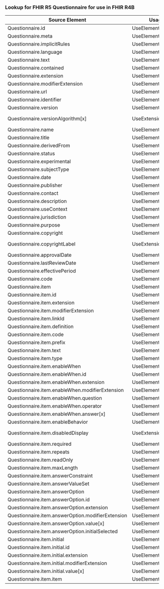 ### Lookup for FHIR R5 Questionnaire for use in FHIR R4B

| Source Element | Usage | Target |
| -------------- | ----- | ------ |
| Questionnaire.id | UseElementRenamed | Questionnaire.id |
| Questionnaire.meta | UseElementRenamed | Questionnaire.meta |
| Questionnaire.implicitRules | UseElementRenamed | Questionnaire.implicitRules |
| Questionnaire.language | UseElementRenamed | Questionnaire.language |
| Questionnaire.text | UseElementRenamed | Questionnaire.text |
| Questionnaire.contained | UseElementRenamed | Questionnaire.contained |
| Questionnaire.extension | UseElementRenamed | Questionnaire.extension |
| Questionnaire.modifierExtension | UseElementRenamed | Questionnaire.modifierExtension |
| Questionnaire.url | UseElementRenamed | Questionnaire.url |
| Questionnaire.identifier | UseElementRenamed | Questionnaire.identifier |
| Questionnaire.version | UseElementRenamed | Questionnaire.version |
| Questionnaire.versionAlgorithm[x] | UseExtension | http://hl7.org/fhir/5.0/StructureDefinition/extension-Questionnaire.versionAlgorithm |
| Questionnaire.name | UseElementRenamed | Questionnaire.name |
| Questionnaire.title | UseElementRenamed | Questionnaire.title |
| Questionnaire.derivedFrom | UseElementRenamed | Questionnaire.derivedFrom |
| Questionnaire.status | UseElementRenamed | Questionnaire.status |
| Questionnaire.experimental | UseElementRenamed | Questionnaire.experimental |
| Questionnaire.subjectType | UseElementRenamed | Questionnaire.subjectType |
| Questionnaire.date | UseElementRenamed | Questionnaire.date |
| Questionnaire.publisher | UseElementRenamed | Questionnaire.publisher |
| Questionnaire.contact | UseElementRenamed | Questionnaire.contact |
| Questionnaire.description | UseElementRenamed | Questionnaire.description |
| Questionnaire.useContext | UseElementRenamed | Questionnaire.useContext |
| Questionnaire.jurisdiction | UseElementRenamed | Questionnaire.jurisdiction |
| Questionnaire.purpose | UseElementRenamed | Questionnaire.purpose |
| Questionnaire.copyright | UseElementRenamed | Questionnaire.copyright |
| Questionnaire.copyrightLabel | UseExtension | http://hl7.org/fhir/5.0/StructureDefinition/extension-Questionnaire.copyrightLabel |
| Questionnaire.approvalDate | UseElementRenamed | Questionnaire.approvalDate |
| Questionnaire.lastReviewDate | UseElementRenamed | Questionnaire.lastReviewDate |
| Questionnaire.effectivePeriod | UseElementRenamed | Questionnaire.effectivePeriod |
| Questionnaire.code | UseElementRenamed | Questionnaire.code |
| Questionnaire.item | UseElementRenamed | Questionnaire.item |
| Questionnaire.item.id | UseElementRenamed | Questionnaire.item.id |
| Questionnaire.item.extension | UseElementRenamed | Questionnaire.item.extension |
| Questionnaire.item.modifierExtension | UseElementRenamed | Questionnaire.item.modifierExtension |
| Questionnaire.item.linkId | UseElementRenamed | Questionnaire.item.linkId |
| Questionnaire.item.definition | UseElementRenamed | Questionnaire.item.definition |
| Questionnaire.item.code | UseElementRenamed | Questionnaire.item.code |
| Questionnaire.item.prefix | UseElementRenamed | Questionnaire.item.prefix |
| Questionnaire.item.text | UseElementRenamed | Questionnaire.item.text |
| Questionnaire.item.type | UseElementRenamed | Questionnaire.item.type |
| Questionnaire.item.enableWhen | UseElementRenamed | Questionnaire.item.enableWhen |
| Questionnaire.item.enableWhen.id | UseElementRenamed | Questionnaire.item.enableWhen.id |
| Questionnaire.item.enableWhen.extension | UseElementRenamed | Questionnaire.item.enableWhen.extension |
| Questionnaire.item.enableWhen.modifierExtension | UseElementRenamed | Questionnaire.item.enableWhen.modifierExtension |
| Questionnaire.item.enableWhen.question | UseElementRenamed | Questionnaire.item.enableWhen.question |
| Questionnaire.item.enableWhen.operator | UseElementRenamed | Questionnaire.item.enableWhen.operator |
| Questionnaire.item.enableWhen.answer[x] | UseElementRenamed | Questionnaire.item.enableWhen.answer[x] |
| Questionnaire.item.enableBehavior | UseElementRenamed | Questionnaire.item.enableBehavior |
| Questionnaire.item.disabledDisplay | UseExtension | http://hl7.org/fhir/5.0/StructureDefinition/extension-Questionnaire.item.disabledDisplay |
| Questionnaire.item.required | UseElementRenamed | Questionnaire.item.required |
| Questionnaire.item.repeats | UseElementRenamed | Questionnaire.item.repeats |
| Questionnaire.item.readOnly | UseElementRenamed | Questionnaire.item.readOnly |
| Questionnaire.item.maxLength | UseElementRenamed | Questionnaire.item.maxLength |
| Questionnaire.item.answerConstraint | UseElementRenamed | Questionnaire.item.type |
| Questionnaire.item.answerValueSet | UseElementRenamed | Questionnaire.item.answerValueSet |
| Questionnaire.item.answerOption | UseElementRenamed | Questionnaire.item.answerOption |
| Questionnaire.item.answerOption.id | UseElementRenamed | Questionnaire.item.answerOption.id |
| Questionnaire.item.answerOption.extension | UseElementRenamed | Questionnaire.item.answerOption.extension |
| Questionnaire.item.answerOption.modifierExtension | UseElementRenamed | Questionnaire.item.answerOption.modifierExtension |
| Questionnaire.item.answerOption.value[x] | UseElementRenamed | Questionnaire.item.answerOption.value[x] |
| Questionnaire.item.answerOption.initialSelected | UseElementRenamed | Questionnaire.item.answerOption.initialSelected |
| Questionnaire.item.initial | UseElementRenamed | Questionnaire.item.initial |
| Questionnaire.item.initial.id | UseElementRenamed | Questionnaire.item.initial.id |
| Questionnaire.item.initial.extension | UseElementRenamed | Questionnaire.item.initial.extension |
| Questionnaire.item.initial.modifierExtension | UseElementRenamed | Questionnaire.item.initial.modifierExtension |
| Questionnaire.item.initial.value[x] | UseElementRenamed | Questionnaire.item.initial.value[x] |
| Questionnaire.item.item | UseElementRenamed | Questionnaire.item.item |
